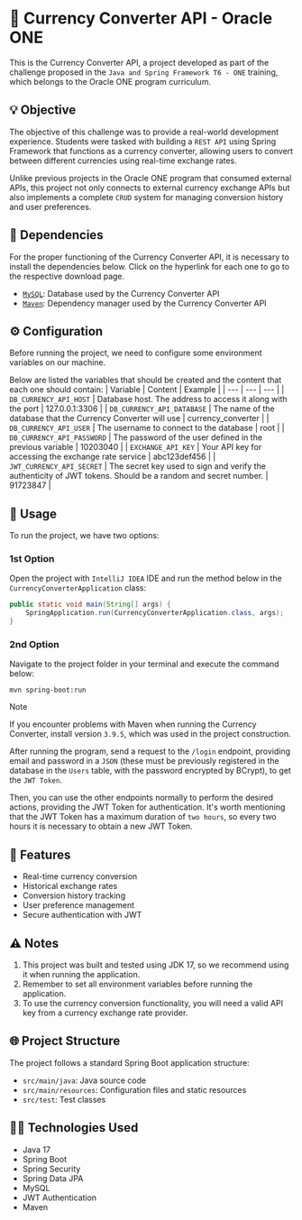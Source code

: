 # 💱 Currency Converter API - Oracle ONE

This is the Currency Converter API, a project developed as part of the challenge proposed in the `Java and Spring Framework T6 - ONE` training, which belongs to the Oracle ONE program curriculum.

## 💡 Objective

The objective of this challenge was to provide a real-world development experience. Students were tasked with building a `REST API` using Spring Framework that functions as a currency converter, allowing users to convert between different currencies using real-time exchange rates.

Unlike previous projects in the Oracle ONE program that consumed external APIs, this project not only connects to external currency exchange APIs but also implements a complete `CRUD` system for managing conversion history and user preferences.

## 📌 Dependencies

For the proper functioning of the Currency Converter API, it is necessary to install the dependencies below. Click on the hyperlink for each one to go to the respective download page.
- [`MySQL`](https://dev.mysql.com/downloads/installer/): Database used by the Currency Converter API
- [`Maven`](https://maven.apache.org/install.html): Dependency manager used by the Currency Converter API

## ⚙️ Configuration

Before running the project, we need to configure some environment variables on our machine.

Below are listed the variables that should be created and the content that each one should contain:
| Variable | Content | Example |
| --- | --- | --- |
| `DB_CURRENCY_API_HOST` | Database host. The address to access it along with the port | 127.0.0.1:3306 |
| `DB_CURRENCY_API_DATABASE` | The name of the database that the Currency Converter will use | currency_converter |
| `DB_CURRENCY_API_USER` | The username to connect to the database | root |
| `DB_CURRENCY_API_PASSWORD` | The password of the user defined in the previous variable | 10203040 |
| `EXCHANGE_API_KEY` | Your API key for accessing the exchange rate service | abc123def456 |
| `JWT_CURRENCY_API_SECRET` | The secret key used to sign and verify the authenticity of JWT tokens. Should be a random and secret number. | 91723847 |

## 🚀 Usage

To run the project, we have two options:

### 1st Option
Open the project with `IntelliJ IDEA` IDE and run the method below in the `CurrencyConverterApplication` class:

```java
public static void main(String[] args) {
    SpringApplication.run(CurrencyConverterApplication.class, args);
}
```

### 2nd Option
Navigate to the project folder in your terminal and execute the command below:

```
mvn spring-boot:run
```
> [!NOTE]
> If you encounter problems with Maven when running the Currency Converter, install version `3.9.5`, which was used in the project construction.

After running the program, send a request to the `/login` endpoint, providing email and password in a `JSON` (these must be previously registered in the database in the `Users` table, with the password encrypted by BCrypt), to get the `JWT Token`.

Then, you can use the other endpoints normally to perform the desired actions, providing the JWT Token for authentication. It's worth mentioning that the JWT Token has a maximum duration of `two hours`, so every two hours it is necessary to obtain a new JWT Token.

## 🔄 Features

- Real-time currency conversion
- Historical exchange rates
- Conversion history tracking
- User preference management
- Secure authentication with JWT

## ⚠️ Notes

1. This project was built and tested using JDK 17, so we recommend using it when running the application.
2. Remember to set all environment variables before running the application.
3. To use the currency conversion functionality, you will need a valid API key from a currency exchange rate provider.

## 🌐 Project Structure

The project follows a standard Spring Boot application structure:
- `src/main/java`: Java source code
- `src/main/resources`: Configuration files and static resources
- `src/test`: Test classes

## 👨‍💻 Technologies Used

- Java 17
- Spring Boot
- Spring Security
- Spring Data JPA
- MySQL
- JWT Authentication
- Maven
